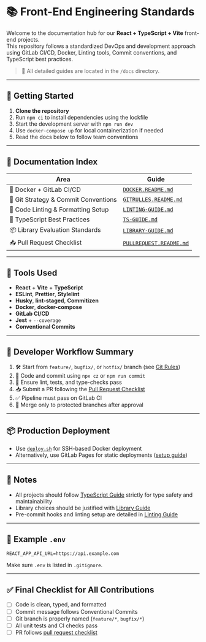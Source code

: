 # 📚 Front-End Engineering Standards

Welcome to the documentation hub for our **React + TypeScript + Vite** front-end projects.  
This repository follows a standardized DevOps and development approach using GitLab CI/CD, Docker, Linting tools, Commit conventions, and TypeScript best practices.

> 📁 All detailed guides are located in the `/docs` directory.

---

## 🔰 Getting Started

1. **Clone the repository**
2. Run `npm ci` to install dependencies using the lockfile
3. Start the development server with `npm run dev`
4. Use `docker-compose up` for local containerization if needed
5. Read the docs below to follow team conventions

---

## 📂 Documentation Index

| Area | Guide |
|------|-------|
| 🐳 Docker + GitLab CI/CD | [`DOCKER.README.md`](./docs/DOCKER.README.md) |
| 🧠 Git Strategy & Commit Conventions | [`GITRULLES.README.md`](./docs/GITRULLES.README.md) |
| 🧼 Code Linting & Formatting Setup | [`LINTING-GUIDE.md`](./docs/LINTING-GUIDE.md) |
| 🧪 TypeScript Best Practices | [`TS-GUIDE.md`](./docs/TS-GUIDE.md) |
| 📦 Library Evaluation Standards | [`LIBRARY-GUIDE.md`](./docs/LIBRARY-GUIDE.md) |
| 📥 Pull Request Checklist | [`PULLREQUEST.README.md`](./docs/PULLREQUEST.README.md) |

---

## 🔧 Tools Used

- **React** + **Vite** + **TypeScript**
- **ESLint**, **Prettier**, **Stylelint**
- **Husky**, **lint-staged**, **Commitizen**
- **Docker**, **docker-compose**
- **GitLab CI/CD**
- **Jest** + `--coverage`
- **Conventional Commits**

---

## 🧭 Developer Workflow Summary

1. 🛠 Start from `feature/`, `bugfix/`, or `hotfix/` branch (see [Git Rules](./docs/GITRULLES.README.md))
2. 💅 Code and commit using `npx cz` or `npm run commit`
3. 🧼 Ensure lint, tests, and type-checks pass
4. 📥 Submit a PR following the [Pull Request Checklist](./docs/PULLREQUEST.README.md)
5. ✅ Pipeline must pass on GitLab CI
6. 🚀 Merge only to protected branches after approval

---

## 📦 Production Deployment

- Use [`deploy.sh`](./deploy.sh) for SSH-based Docker deployment
- Alternatively, use GitLab Pages for static deployments ([setup guide](./docs/DOCKER.README.md#gitlab-pages-deployment))

---

## 📌 Notes

- All projects should follow [TypeScript Guide](./docs/TS-GUIDE.md) strictly for type safety and maintainability
- Library choices should be justified with [Library Guide](./docs/LIBRARY-GUIDE.md)
- Pre-commit hooks and linting setup are detailed in [Linting Guide](./docs/LINTING-GUIDE.md)

---

## 🧾 Example `.env`

```env
REACT_APP_API_URL=https://api.example.com
````

Make sure `.env` is listed in `.gitignore`.

---

## ✅ Final Checklist for All Contributions

* [ ] Code is clean, typed, and formatted
* [ ] Commit message follows Conventional Commits
* [ ] Git branch is properly named (`feature/*`, `bugfix/*`)
* [ ] All unit tests and CI checks pass
* [ ] PR follows [pull request checklist](./docs/PULLREQUEST.README.md)
